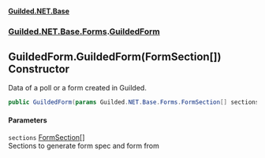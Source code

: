 #### [Guilded.NET.Base](Guilded_NET_Base.md 'Guilded.NET.Base')
### [Guilded.NET.Base.Forms](Guilded_NET_Base.md#Guilded_NET_Base_Forms 'Guilded.NET.Base.Forms').[GuildedForm](GuildedForm.md 'Guilded.NET.Base.Forms.GuildedForm')
## GuildedForm.GuildedForm(FormSection[]) Constructor
Data of a poll or a form created in Guilded.  
```csharp
public GuildedForm(params Guilded.NET.Base.Forms.FormSection[] sections);
```
#### Parameters
<a name='Guilded_NET_Base_Forms_GuildedForm_GuildedForm(Guilded_NET_Base_Forms_FormSection__)_sections'></a>
`sections` [FormSection](FormSection.md 'Guilded.NET.Base.Forms.FormSection')[[]](https://docs.microsoft.com/en-us/dotnet/api/System.Array 'System.Array')  
Sections to generate form spec and form from
  
